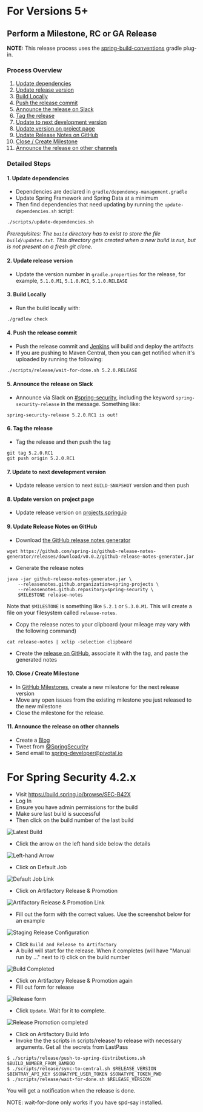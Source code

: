 # For Versions 5+

## Perform a Milestone, RC or GA Release

**NOTE:** This release process uses the [spring-build-conventions](https://github.com/spring-gradle-plugins/spring-build-conventions) gradle plug-in. 

### Process Overview

1. [Update dependencies](#1-update-dependencies)
2. [Update release version](#2-update-release-version)
3. [Build Locally](#3-build-locally)
4. [Push the release commit](#4-push-the-release-commit)
5. [Announce the release on Slack](#5-announce-the-release-on-slack)
6. [Tag the release](#6-tag-the-release)
7. [Update to next development version](#7-update-to-next-development-version)
8. [Update version on project page](#8-update-version-on-project-page)
9. [Update Release Notes on GitHub](#9-update-release-notes-on-github)
10. [Close / Create Milestone](#10-close--create-milestone)
11. [Announce the release on other channels](#11-announce-the-release-on-other-channels)


### Detailed Steps

#### 1. Update dependencies

- Dependencies are declared in `gradle/dependency-management.gradle`
- Update Spring Framework and Spring Data at a minimum
- Then find dependencies that need updating by running the `update-dependencies.sh` script:
```bash
./scripts/update-dependencies.sh
```
_Prerequisites: The `build` directory has to exist to store the file `build/updates.txt`. This directory gets created when a new build is run, but is not present on a fresh git clone._

#### 2. Update release version
 
- Update the version number in `gradle.properties` for the release, for example, `5.1.0.M1`, `5.1.0.RC1`, `5.1.0.RELEASE` 

#### 3. Build Locally

- Run the build locally with:
```bash
./gradlew check
```

#### 4. Push the release commit
 
- Push the release commit and [Jenkins](https://jenkins.spring.io/job/spring-security/) will build and deploy the artifacts
- If you are pushing to Maven Central, then you can get notified when it's uploaded by running the following:
```bash
./scripts/release/wait-for-done.sh 5.2.0.RELEASE
```

#### 5. Announce the release on Slack

- Announce via Slack on [#spring-security](https://pivotal.slack.com/messages/spring-security), including the keyword `spring-security-release` in the message. Something like:
```
spring-security-release 5.2.0.RC1 is out!
```

#### 6. Tag the release

- Tag the release and then push the tag
```
git tag 5.2.0.RC1
git push origin 5.2.0.RC1
```

#### 7. Update to next development version
 
- Update release version to next `BUILD-SNAPSHOT` version and then push

#### 8. Update version on project page

- Update release version on [projects.spring.io](https://spring.io/admin/projects/spring-security)

#### 9. Update Release Notes on GitHub

- Download [the GitHub release notes generator](https://github.com/spring-io/github-release-notes-generator/releases/latest)
```
wget https://github.com/spring-io/github-release-notes-generator/releases/download/v0.0.2/github-release-notes-generator.jar
```

- Generate the release notes
```
java -jar github-release-notes-generator.jar \
    --releasenotes.github.organization=spring-projects \
    --releasenotes.github.repository=spring-security \
    $MILESTONE release-notes
```
Note that `$MILESTONE` is something like `5.2.1` or `5.3.0.M1`. This will create a file on your filesystem called `release-notes`.

- Copy the release notes to your clipboard (your mileage may vary with the following command)
```
cat release-notes | xclip -selection clipboard
```

- Create the [release on GitHub](https://github.com/spring-projects/spring-security/releases), associate it with the tag, and paste the generated notes

#### 10. Close / Create Milestone

- In [GitHub Milestones](https://github.com/spring-projects/spring-security/milestones), 
create a new milestone for the next release version
- Move any open issues from the existing milestone you just released to the new milestone
- Close the milestone for the release.

#### 11. Announce the release on other channels

- Create a [Blog](https://spring.io/admin/blog)
- Tweet from [@SpringSecurity](https://twitter.com/springsecurity)
- Send email to spring-developer@pivotal.io

# For Spring Security 4.2.x

* Visit https://build.spring.io/browse/SEC-B42X 
* Log In
* Ensure you have admin permissions for the build
* Make sure last build is successful
* Then click on the build number of the last build

![Latest Build](https://user-images.githubusercontent.com/3627351/59799650-005d9100-92a2-11e9-95d0-06ebaaf90b57.png)

* Click the arrow on the left hand side below the details

![Left-hand Arrow](https://user-images.githubusercontent.com/3627351/59799760-43b7ff80-92a2-11e9-8347-6b431946c1fe.png)

* Click on Default Job

![Default Job Link](https://user-images.githubusercontent.com/3627351/59799865-811c8d00-92a2-11e9-96e4-0d0f53cb0058.png)

* Click on Artifactory Release & Promotion

![Artifactory Release & Promotion Link](https://user-images.githubusercontent.com/3627351/59800702-88dd3100-92a4-11e9-81c8-ed2405353d71.png)

* Fill out the form with the correct values. Use the screenshot below for an example

![Staging Release Configuration](https://user-images.githubusercontent.com/3627351/59800651-68ad7200-92a4-11e9-837b-b4caf13821dc.png)

* Click `Build and Release to Artifactory`
* A build will start for the release. When it completes (will have "Manual run by ..." next to it) click on the build number

![Build Completed](https://user-images.githubusercontent.com/3627351/59800229-41a27080-92a3-11e9-838c-9eaefa79b9a8.png)

* Click on Artifactory Release & Promotion again
* Fill out form for release

![Release form](https://user-images.githubusercontent.com/3627351/59800582-3bf95a80-92a4-11e9-9beb-040b74ff209a.png)

* Click `Update`. Wait for it to complete.

![Release Promotion completed](https://user-images.githubusercontent.com/3627351/59800350-a067ea00-92a3-11e9-98e5-00d5b5fcd064.png)

* Click on Artifactory Build Info
* Invoke the the scripts in scripts/release/ to release with necessary arguments. Get all the secrets from LastPass

```
$ ./scripts/release/push-to-spring-distributions.sh $BUILD_NUMBER_FROM_BAMBOO
$ ./scripts/release/sync-to-central.sh $RELEASE_VERSION $BINTRAY_API_KEY $SONATYPE_USER_TOKEN $SONATYPE_TOKEN_PWD
$ ./scripts/release/wait-for-done.sh $RELEASE_VERSION
```
You will get a notification when the release is done.

NOTE: wait-for-done only works if you have spd-say installed.



